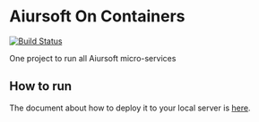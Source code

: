 ﻿# Aiursoft On Containers
 
 [![Build Status](https://travis-ci.org/AiursoftWeb/WebApp.svg?branch=master)](https://travis-ci.org/AiursoftWeb/WebApp)

One project to run all Aiursoft micro-services

## How to run

The document about how to deploy it to your local server is [here](https://wiki.aiursoft.com/ReadDoc/Deployment/Getting%20Started.md).
